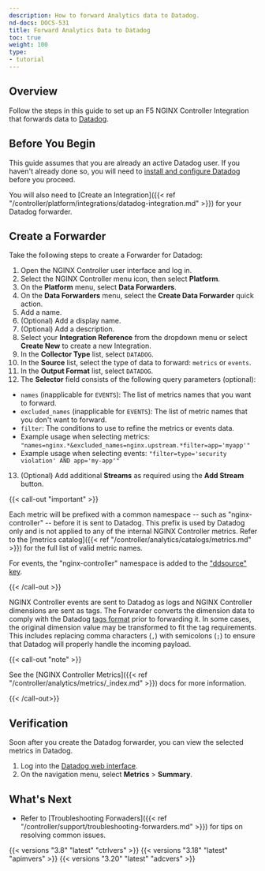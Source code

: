 ```yaml
---
description: How to forward Analytics data to Datadog.
nd-docs: DOCS-531
title: Forward Analytics Data to Datadog
toc: true
weight: 100
type:
- tutorial
---
```


## Overview

Follow the steps in this guide to set up an F5 NGINX Controller Integration that forwards data to [Datadog](https://www.datadoghq.com/).

## Before You Begin

This guide assumes that you are already an active Datadog user. If you haven't already done so, you will need to [install and configure Datadog](https://docs.datadoghq.com/) before you proceed.

You will also need to [Create an Integration]({{< ref "/controller/platform/integrations/datadog-integration.md" >}}) for your Datadog forwarder.

## Create a Forwarder

Take the following steps to create a Forwarder for Datadog:

1. Open the NGINX Controller user interface and log in.
2. Select the NGINX Controller menu icon, then select **Platform**.
3. On the **Platform** menu, select **Data Forwarders**.
4. On the **Data Forwarders** menu, select the **Create Data Forwarder** quick action.
5. Add a name.
6. (Optional) Add a display name.
7. (Optional) Add a description.
8. Select your **Integration Reference** from the dropdown menu or select **Create New** to create a new Integration.
9. In the **Collector Type** list, select `DATADOG`.
10. In the **Source** list, select the type of data to forward: `metrics` or `events`.
11. In the **Output Format** list, select `DATADOG`.
12. The **Selector** field consists of the following query parameters (optional):

- `names` (inapplicable for `EVENTS`): The list of metrics names that you want to forward.
- `excluded_names` (inapplicable for `EVENTS`): The list of metric names that you don't want to forward.
- `filter`: The conditions to use to refine the metrics or events data.
- Example usage when selecting metrics: `"names=nginx.*&excluded_names=nginx.upstream.*filter=app='myapp'"`
- Example usage when selecting events: `"filter=type='security violation' AND app='my-app'"`

13. (Optional) Add additional **Streams** as required using the **Add Stream** button.

{{< call-out "important" >}}

Each metric will be prefixed with a common namespace -- such as "nginx-controller" -- before it is sent to Datadog. This prefix is used by Datadog only and is not applied to any of the internal NGINX Controller metrics. Refer to the [metrics catalog]({{< ref "/controller/analytics/catalogs/metrics.md" >}}) for the full list of valid metric names.

For events, the "nginx-controller" namespace is added to the ["ddsource" key](https://docs.datadoghq.com/api/v1/logs/#send-logs).

{{< /call-out >}}

NGINX Controller events are sent to Datadog as logs and NGINX Controller dimensions are sent as tags. The Forwarder converts the dimension data to comply with the Datadog [tags format](https://docs.datadoghq.com/getting_started/tagging/#defining-tags) prior to forwarding it. In some cases, the original dimension value may be transformed to fit the tag requirements. This includes replacing comma characters (`,`) with semicolons (`;`) to ensure that Datadog will properly handle the incoming payload.

{{< call-out "note" >}}

See the [NGINX Controller Metrics]({{< ref "/controller/analytics/metrics/_index.md" >}}) docs for more information.

{{< /call-out>}}

## Verification

Soon after you create the Datadog forwarder, you can view the selected metrics in Datadog.

1. Log into the [Datadog web interface](https://app.datadoghq.com/).
2. On the navigation menu, select **Metrics** > **Summary**.

## What's Next

- Refer to [Troubleshooting Forwaders]({{< ref "/controller/support/troubleshooting-forwarders.md" >}}) for tips on resolving common issues.

{{< versions "3.8" "latest" "ctrlvers" >}}
{{< versions "3.18" "latest" "apimvers" >}}
{{< versions "3.20" "latest" "adcvers" >}}
